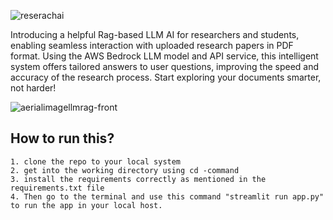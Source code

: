 ![reserachai](https://github.com/shreeharib/RagBased-pdfInteraction-chatbot/assets/107598445/7e5a4502-7f09-4b97-84bd-98abefd84aca)

Introducing a helpful Rag-based LLM AI for researchers and students, enabling seamless interaction with uploaded research papers in PDF format. Using the AWS Bedrock LLM model and API service, this intelligent system offers tailored answers to user questions, improving the speed and accuracy of the research process. Start exploring your documents smarter, not harder!

![aerialimagellmrag-front](https://github.com/shreeharib/RagBased-pdfInteraction-chatbot/assets/107598445/f9b5d894-c553-4cc7-aef8-9d697a4dfceb)

## How to run this?

    1. clone the repo to your local system
    2. get into the working directory using cd -command
    3. install the requirements correctly as mentioned in the requirements.txt file
    4. Then go to the terminal and use this command "streamlit run app.py" to run the app in your local host.
